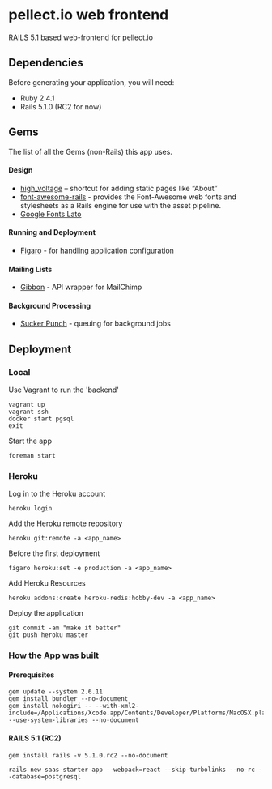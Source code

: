 # pellect.io web frontend

RAILS 5.1 based web-frontend for pellect.io

## Dependencies

Before generating your application, you will need:

- Ruby 2.4.1
- Rails 5.1.0 (RC2 for now)

## Gems

The list of all the Gems (non-Rails) this app uses.

#### Design

* [high_voltage](https://github.com/thoughtbot/high_voltage) – shortcut for adding static pages like “About”
* [font-awesome-rails](https://github.com/bokmann/font-awesome-rails) - provides the Font-Awesome web fonts and stylesheets as a Rails engine for use with the asset pipeline.
* [Google Fonts Lato](https://fonts.google.com/specimen/Lato)

#### Running and Deployment

* [Figaro](https://github.com/laserlemon/figaro) - for handling application configuration

#### Mailing Lists

* [Gibbon](https://github.com/amro/gibbon) - API wrapper for MailChimp

#### Background Processing

* [Sucker Punch](https://github.com/brandonhilkert/sucker_punch) - queuing for background jobs


## Deployment

### Local

Use Vagrant to run the 'backend'

	vagrant up
	vagrant ssh
	docker start pgsql
	exit

Start the app

	foreman start

### Heroku

Log in to the Heroku account

	heroku login

Add the Heroku remote repository

	heroku git:remote -a <app_name>

Before the first deployment

	figaro heroku:set -e production -a <app_name>

Add Heroku Resources

	heroku addons:create heroku-redis:hobby-dev -a <app_name>

Deploy the application

	git commit -am "make it better"
	git push heroku master


### How the App was built

#### Prerequisites

	gem update --system 2.6.11
	gem install bundler --no-document
	gem install nokogiri -- --with-xml2-include=/Applications/Xcode.app/Contents/Developer/Platforms/MacOSX.platform/Developer/SDKs/MacOSX10.12.sdk/usr/include/libxml2 --use-system-libraries --no-document

#### RAILS 5.1 (RC2)

	gem install rails -v 5.1.0.rc2 --no-document

	rails new saas-starter-app --webpack=react --skip-turbolinks --no-rc --database=postgresql
